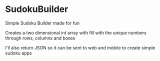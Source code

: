 # SudokuBuilder
 Simple Sudoku Builder made for fun
 
 Creates a two dimensional int array with fill with the unique numbers through rows, columns and boxes
 
 I'll also return JSON so it can be sent to web and mobile to create simple sudoku apps
